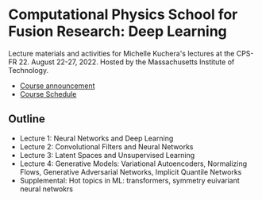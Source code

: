 # Computational Physics School for Fusion Research: Deep Learning



Lecture materials and activities for Michelle Kuchera's lectures at the CPS-FR 22. August 22-27, 2022. Hosted by the Massachusetts Institute of Technology.

- [Course announcement](https://www.psfc.mit.edu/events/2022/computational-physics-school-for-fusion-research-cps-fr-2022)
- [Course Schedule](https://sites.google.com/psfc.mit.edu/cps-fr-2022/program?authuser=0)

## Outline
- Lecture 1: Neural Networks and Deep Learning
- Lecture 2: Convolutional Filters and Neural Networks
- Lecture 3: Latent Spaces and Unsupervised Learning
- Lecture 4: Generative Models: Variational Autoencoders, Normalizing Flows, Generative Adversarial Networks, Implicit Quantile Networks
- Supplemental: Hot topics in ML: transformers, symmetry euivariant neural netwokrs
